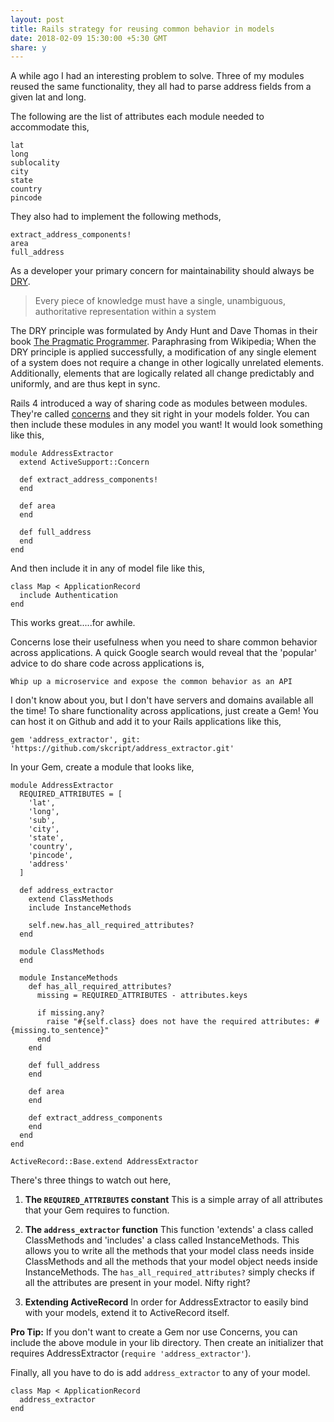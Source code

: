 ```yaml
---
layout: post
title: Rails strategy for reusing common behavior in models
date: 2018-02-09 15:30:00 +5:30 GMT
share: y
---
```


A while ago I had an interesting problem to solve. Three of my modules reused the same functionality, they all had to parse address fields from a given lat and long.

<!--break-->

The following are the list of attributes each module needed to accommodate this,

```
lat
long
sublocality
city
state
country
pincode
```

They also had to implement the following methods,

```
extract_address_components!
area
full_address
```

As a developer your primary concern for maintainability should always be [DRY](https://en.wikipedia.org/wiki/Don't_repeat_yourself).

> Every piece of knowledge must have a single, unambiguous, authoritative representation within a system

The DRY principle was formulated by Andy Hunt and Dave Thomas in their book [The Pragmatic Programmer](https://en.wikipedia.org/wiki/The_Pragmatic_Programmer). Paraphrasing from Wikipedia; When the DRY principle is applied successfully, a modification of any single element of a system does not require a change in other logically unrelated elements. Additionally, elements that are logically related all change predictably and uniformly, and are thus kept in sync.

Rails 4 introduced a way of sharing code as modules between modules. They're called [concerns](https://richonrails.com/articles/rails-4-code-concerns-in-active-record-models) and they sit right in your models folder. You can then include these modules in any model you want! It would look something like this,

```
module AddressExtractor
  extend ActiveSupport::Concern

  def extract_address_components!
  end

  def area
  end

  def full_address
  end
end
```

And then include it in any of model file like this,

```
class Map < ApplicationRecord
  include Authentication
end
```

This works great.....for awhile.

Concerns lose their usefulness when you need to share common behavior across applications. A quick Google search would reveal that the 'popular' advice to do share code across applications is,

```
Whip up a microservice and expose the common behavior as an API
```

I don't know about you, but I don't have servers and domains available all the time! To share functionality across applications, just create a Gem! You can host it on Github and add it to your Rails applications like this,

```
gem 'address_extractor', git: 'https://github.com/skcript/address_extractor.git'
```

In your Gem, create a module that looks like,

```
module AddressExtractor
  REQUIRED_ATTRIBUTES = [
    'lat',
    'long',
    'sub',
    'city',
    'state',
    'country',
    'pincode',
    'address'
  ]

  def address_extractor
    extend ClassMethods
    include InstanceMethods

    self.new.has_all_required_attributes?
  end

  module ClassMethods
  end

  module InstanceMethods
    def has_all_required_attributes?
      missing = REQUIRED_ATTRIBUTES - attributes.keys

      if missing.any?
        raise "#{self.class} does not have the required attributes: #{missing.to_sentence}"
      end
    end

    def full_address
    end

    def area
    end

    def extract_address_components
    end
  end
end

ActiveRecord::Base.extend AddressExtractor
```

There's three things to watch out here,

1. **The `REQUIRED_ATTRIBUTES` constant**
This is a simple array of all attributes that your Gem requires to function.

2. **The `address_extractor` function**
This function 'extends' a class called ClassMethods and 'includes' a class called InstanceMethods. This allows you to write all the methods that your model class needs inside ClassMethods and all the methods that your model object needs inside InstanceMethods.
The `has_all_required_attributes?` simply checks if all the attributes are present in your model. Nifty right?

3. **Extending ActiveRecord**
In order for AddressExtractor to easily bind with your models, extend it to ActiveRecord itself.

**Pro Tip:**
If you don't want to create a Gem nor use Concerns, you can include the above module in your lib directory. Then create an initializer that requires AddressExtractor (`require 'address_extractor'`).

Finally, all you have to do is add `address_extractor` to any of your model.

```
class Map < ApplicationRecord
  address_extractor
end
```
